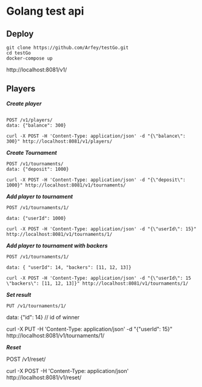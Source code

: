 # Golang test api

## Deploy

```console
git clone https://github.com/Arfey/testGo.git
cd testGo
docker-compose up
```
http://localhost:8081/v1/


## Players


***Create player***
```console

POST /v1/players/
data: {"balance": 300}

curl -X POST -H 'Content-Type: application/json' -d "{\"balance\": 300}" http://localhost:8081/v1/players/
```
***Create Tournament***
```console
POST /v1/tournaments/
data: {"deposit": 1000}

curl -X POST -H 'Content-Type: application/json' -d "{\"deposit\": 1000}" http://localhost:8081/v1/tournaments/
```
***Add player to tournament***
```console
POST /v1/tournaments/1/

data: {"userId": 1000}

curl -X POST -H 'Content-Type: application/json' -d "{\"userId\": 15}" http://localhost:8081/v1/tournaments/1/
```
***Add player to tournament with backers***
```console
POST /v1/tournaments/1/

data: { "userId": 14, "backers": [11, 12, 13]}

curl -X POST -H 'Content-Type: application/json' -d "{\"userId\": 15 \"backers\": [11, 12, 13]}" http://localhost:8081/v1/tournaments/1/
```
***Set result***
```console
PUT /v1/tournaments/1/
```

data: {"id": 14} // id of winner

curl -X PUT -H 'Content-Type: application/json' -d "{\"userId\": 15}" http://localhost:8081/v1/tournaments/1/

***Reset***

POST /v1/reset/

curl -X POST -H 'Content-Type: application/json' http://localhost:8081/v1/reset/

```
